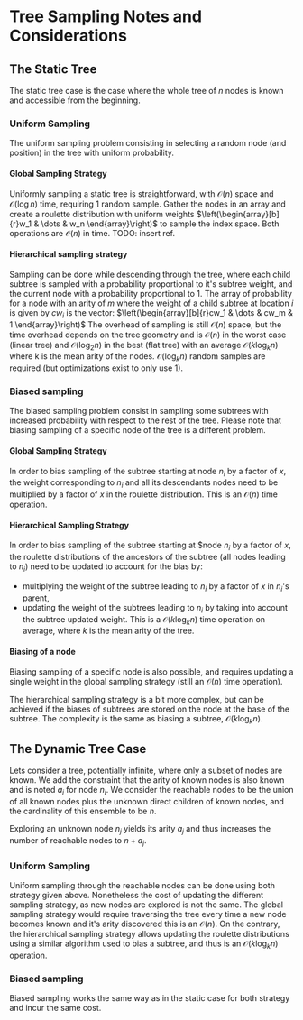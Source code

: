 # Tree Sampling Notes and Considerations

## The Static Tree

The static tree case is the case where the whole tree of $n$ nodes is known and accessible from the beginning.

### Uniform Sampling

The uniform sampling problem consisting in selecting a random node (and position) in the tree with uniform probability.

#### Global Sampling Strategy

Uniformly sampling a static tree is straightforward, with
$\mathcal{O}(n)$
space and
$\mathcal{O}(\log n)$
time, requiring 1 random sample. Gather the nodes in an array and create a roulette distribution with uniform weights
$\left(\begin{array}[b]{r}w_1 & \dots & w_n \end{array}\right)$
to sample the index space.
Both operations are $\mathcal{O}(n)$ in time.
TODO: insert ref.

#### Hierarchical sampling strategy

Sampling can be done while descending through the tree, where each child subtree
is sampled with a probability proportional to it's subtree weight, and the current
node with a probability proportional to 1. The array of probability for a node with
an arity of $m$
where the weight of a child subtree at location
$i$
is given by
$cw_i$
is the vector:
$\left(\begin{array}[b]{r}cw_1 & \dots & cw_m & 1 \end{array}\right)$
The overhead of sampling is still
$\mathcal{O}(n)$
space, but the time overhead depends on the tree geometry and is
$\mathcal{O}(n)$
in the worst case (linear tree) and
$\mathcal{O}(\log_2 n)$ in the best (flat tree)
with an average
$\mathcal{O}(k \log_k n)$
where k is the mean arity of the nodes.
$\mathcal{O}(\log_k n)$ random samples are required (but optimizations exist to only use 1).

### Biased sampling

The biased sampling problem consist in sampling some subtrees with increased probability with respect to the rest of the tree.
Please note that biasing sampling of a specific node of the tree is a different problem.

#### Global Sampling Strategy

In order to bias sampling of the subtree starting at node $n_i$
by a factor of $x$,
the weight corresponding to $n_i$ and all its descendants nodes need to be multiplied by a factor of $x$ in the roulette distribution.
This is an $\mathcal{O}(n)$ time operation.

#### Hierarchical Sampling Strategy

In order to bias sampling of the subtree starting at $node $n_i$
by a factor of $x$,
the roulette distributions of the ancestors of the subtree (all nodes leading to $n_i$) need to be updated to account
for the bias by:
 - multiplying the weight of the subtree leading to $n_i$ by a factor of $x$ in $n_i$'s parent,
 - updating the weight of the subtrees leading to $n_i$ by taking into account the subtree updated weight.
This is a
$\mathcal{O}(k \log_k n)$
time operation on average,
where $k$ is the mean arity of the tree.

#### Biasing of a node

Biasing sampling of a specific node is also possible, and requires updating a single weight in the global sampling strategy
(still an $\mathcal{O}(n)$ time operation).

The hierarchical sampling strategy is a bit more complex, but can be achieved if the biases of subtrees are stored on the node at the base of the subtree. The complexity is the same as biasing a subtree, $\mathcal{O}(k \log_k n)$.

## The Dynamic Tree Case

Lets consider a tree, potentially infinite, where only a subset of nodes are known.
We add the constraint that the arity of known nodes is also known and is noted $a_i$ for node $n_i$.
We consider the reachable nodes to be the union of all known nodes plus the unknown direct children of
known nodes, and the cardinality of this ensemble to be $n$.

Exploring an unknown node $n_j$ yields its arity $a_j$ and thus increases the number of reachable nodes to
$n + a_j$.

### Uniform Sampling

Uniform sampling through the reachable nodes can be done using both strategy given above.
Nonetheless the cost of updating the different sampling strategy, as new nodes are explored is not the same.
The global sampling strategy would require traversing the tree every time a new node becomes known and it's arity discovered this is an $\mathcal{O}(n)$.
On the contrary, the hierarchical sampling strategy allows updating the roulette distributions using a similar algorithm used to bias a subtree, and thus is an $\mathcal{O}(k \log_k n)$ operation.

### Biased sampling

Biased sampling works the same way as in the static case for both strategy and incur the same cost.
